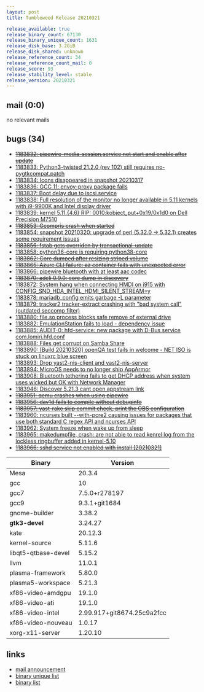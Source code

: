 ```yaml
---
layout: post
title: Tumbleweed Release 20210321

release_available: true
release_binary_count: 67130
release_binary_unique_count: 1631
release_disk_base: 3.2GiB
release_disk_shared: unknown
release_reference_count: 34
release_reference_count_mail: 0
release_score: 93
release_stability_level: stable
release_version: 20210321
---
```


## mail (0:0)

no relevant mails

## bugs (34)

<!--more-->

- ~~[1183832: pipewire-media-session,service not start and enable after update](https://bugzilla.opensuse.org/show_bug.cgi?id=1183832)~~
- [1183833: Python3-twisted 21.2.0 (rev 102) still requires no-pygtkcompat.patch](https://bugzilla.opensuse.org/show_bug.cgi?id=1183833)
- [1183834: Icons disappeared in snapshot 20210317](https://bugzilla.opensuse.org/show_bug.cgi?id=1183834)
- [1183836: GCC 11: envoy-proxy package fails](https://bugzilla.opensuse.org/show_bug.cgi?id=1183836)
- [1183837: Boot delay due to iscsi.service](https://bugzilla.opensuse.org/show_bug.cgi?id=1183837)
- [1183838: Full resolution of the monitor no longer available in 5.11 kernels with i9-9900K and Intel display driver](https://bugzilla.opensuse.org/show_bug.cgi?id=1183838)
- [1183839: kernel 5.11.{4,6} RIP: 0010:kobject_put+0x19/0x1d0 on Dell Precision M7510](https://bugzilla.opensuse.org/show_bug.cgi?id=1183839)
- ~~[1183853: Gcompris crash when started](https://bugzilla.opensuse.org/show_bug.cgi?id=1183853)~~
- [1183854: snapshot 20210320: upgrade of perl (5.32.0 -> 5.32.1) creates some requirement issues](https://bugzilla.opensuse.org/show_bug.cgi?id=1183854)
- ~~[1183856: fstab gets overriden by transactional-update](https://bugzilla.opensuse.org/show_bug.cgi?id=1183856)~~
- [1183858: python36-core is requiring python38-core](https://bugzilla.opensuse.org/show_bug.cgi?id=1183858)
- ~~[1183862: Core dumped after resizing striped volume](https://bugzilla.opensuse.org/show_bug.cgi?id=1183862)~~
- ~~[1183865: Azure CLI failure: az container fails with unexpected error](https://bugzilla.opensuse.org/show_bug.cgi?id=1183865)~~
- [1183866: pipewire bluetooth with at least aac codec](https://bugzilla.opensuse.org/show_bug.cgi?id=1183866)
- ~~[1183870: adcli 0.9.0: core dump in discovery](https://bugzilla.opensuse.org/show_bug.cgi?id=1183870)~~
- [1183872: System hang when connecting HMDI on i915 with CONFIG_SND_HDA_INTEL_HDMI_SILENT_STREAM=y](https://bugzilla.opensuse.org/show_bug.cgi?id=1183872)
- [1183878: mariadb_config emits garbage -L parameter](https://bugzilla.opensuse.org/show_bug.cgi?id=1183878)
- [1183879: tracker2 tracker-extract crashing with "bad system call" (outdated seccomp filter)](https://bugzilla.opensuse.org/show_bug.cgi?id=1183879)
- [1183880: file.so process blocks safe remove of external drive](https://bugzilla.opensuse.org/show_bug.cgi?id=1183880)
- [1183882: EmulationStation fails to load - dependency issue](https://bugzilla.opensuse.org/show_bug.cgi?id=1183882)
- [1183885: AUDIT-0: hfd-service: new package with D-Bus service com.lomiri.hfd.conf](https://bugzilla.opensuse.org/show_bug.cgi?id=1183885)
- [1183888: Files get corrupt on Samba Share](https://bugzilla.opensuse.org/show_bug.cgi?id=1183888)
- [1183890: \[Build 20210320\] openQA test fails in welcome - NET ISO is stuck on linuxrc blue screen](https://bugzilla.opensuse.org/show_bug.cgi?id=1183890)
- [1183893: Drop yast2-nis-client and yast2-nis-server](https://bugzilla.opensuse.org/show_bug.cgi?id=1183893)
- [1183894: MicroOS needs to no longer ship AppArmor](https://bugzilla.opensuse.org/show_bug.cgi?id=1183894)
- [1183908: Bluetooth tethering fails to get DHCP address when system uses wicked but OK with Network Manager](https://bugzilla.opensuse.org/show_bug.cgi?id=1183908)
- [1183946: Discover 5.21.3 cant open appstream link](https://bugzilla.opensuse.org/show_bug.cgi?id=1183946)
- ~~[1183951: qemu crashes when using pipewire](https://bugzilla.opensuse.org/show_bug.cgi?id=1183951)~~
- ~~[1183956: dav1d fails to compile without debuginfo](https://bugzilla.opensuse.org/show_bug.cgi?id=1183956)~~
- ~~[1183957: yast-rake skip commit check, print the OBS configuration](https://bugzilla.opensuse.org/show_bug.cgi?id=1183957)~~
- [1183960: ncurses built --with-pcre2 causing issues for packages that use both standard C regex API and ncurses API](https://bugzilla.opensuse.org/show_bug.cgi?id=1183960)
- [1183962: System freeze when wake up from sleep](https://bugzilla.opensuse.org/show_bug.cgi?id=1183962)
- [1183965: makedumpfile, crash: are not able to read kenrel log from the lockless ringbuffer added in kernel-5.10](https://bugzilla.opensuse.org/show_bug.cgi?id=1183965)
- ~~[1183966: sshd service not enabled with install \[20210321\]](https://bugzilla.opensuse.org/show_bug.cgi?id=1183966)~~

Binary | Version
--- | ---
Mesa | 20.3.4
gcc | 10
gcc7 | 7.5.0+r278197
gcc9 | 9.3.1+git1684
gnome-builder | 3.38.2
**gtk3-devel** | 3.24.27
kate | 20.12.3
kernel-source | 5.11.6
libqt5-qtbase-devel | 5.15.2
llvm | 11.0.1
plasma-framework | 5.80.0
plasma5-workspace | 5.21.3
xf86-video-amdgpu | 19.1.0
xf86-video-ati | 19.1.0
xf86-video-intel | 2.99.917+git8674.25c9a2fcc
xf86-video-nouveau | 1.0.17
xorg-x11-server | 1.20.10

## links

- [mail announcement](https://github.com/boombatower/tumbleweed-review/issues/10)
- [binary unique list](http://download.opensuse.org/history/20210321/rpm.unique.list)
- [binary list](http://download.opensuse.org/history/20210321/rpm.list)

